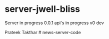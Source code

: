 # server-jwell-bliss

Server in progress 0.0.1
api's in progress v0 dev

Prateek Takthar
#   n e w s - s e r v e r - c o d e  
 